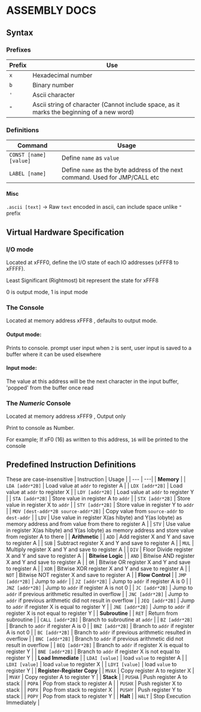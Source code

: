 # ASSEMBLY DOCS

## Syntax
### Prefixes
| Prefix | Use |
| --- | --- |
| `x` | Hexadecimal number |
| `b` | Binary number |
| `'` | Ascii character |
| `"` | Ascii string of character (Cannot include space, as it marks the beginning of a new word) |

### Definitions

| Command | Usage|
| --- | ---
| `CONST [name] [value]` | Define `name` as `value` |
| `LABEL [name]` | Define `name` as the byte address of the next command. Used for JMP/CALL etc |

#### Misc
`.ascii [text]` -> Raw `text` encoded in ascii, can include space unlike `"` prefix

## Virtual Hardware Specification
### I/O mode
Located at xFFF0, define the I/O state of each IO addresses (xFFF8 to xFFFF).

Least Significant (Rightmost) bit represent the state for xFFF8

0 is output mode, 1 is input mode

### The Console
Located at memory address xFFF8 , defaults to output mode.
#### Output mode:
Prints to console. prompt user input when `2` is sent, user input is saved to a buffer where it can be used elsewhere
#### Input mode:
The value at this address will be the next character in the input buffer, 'popped' from the buffer once read

### The *Numeric* Console
Located at memory address xFFF9 , Output only

Print to console as Number.

For example; If xF0 (16) as written to this address, `16` will be printed to the console

## Predefined Instruction Definitions
These are case-insensitive
| Instruction | Usage |
| --- | ---|
| **Memory** |
| `LDA [addr*2B]` | Load value at `addr` to register A |
| `LDX [addr*2B]` | Load value at `addr` to register X |
| `LDY [addr*2B]` | Load value at `addr` to register Y |
| `STA [addr*2B]` | Store value in register A to `addr` |
| `STX [addr*2B]` | Store value in register X to `addr` |
| `STY [addr*2B]` | Store value in register Y to `addr` |
| `MOV [dest-addr*2B source-addr*2B]` | Copy value from `source-addr` to `dest-addr` |
| `LDV` | Use value in register X(as hibyte) and Y(as lobyte) as memory address and from value from there to register A |
| `STV` | Use value in register X(as hibyte) and Y(as lobyte) as memory address and store value from register A to there |
| **Arithmetic** |
| `ADD` | Add register X and Y and save to register A |
| `SUB` | Subtract register X and Y and save to register A |
| `MUL` | Multiply register X and Y and save to register A |
| `DIV` | Floor Divide register X and Y and save to register A |
| **Bitwise Logic** |
| `AND` | Bitwise AND register X and Y and save to register A |
| `OR` | Bitwise OR register X and Y and save to register A |
| `XOR` | Bitwise XOR register X and Y and save to register A |
| `NOT` | Bitwise NOT register X and save to register A |
| **Flow Control** |
| `JMP [addr*2B]` | Jump to `addr` |
| `JZ [addr*2B]` | Jump to `addr` if register A is 0 |
| `JNZ [addr*2B]` | Jump to `addr` if register A is not 0 |
| `JC [addr*2B]` | Jump to `addr` if previous arithmetic resulted in overflow |
| `JNC [addr*2B]` | Jump to `addr` if previous arithmetic did not result in overflow |
| `JEQ [addr*2B]` | Jump to `addr` if register X is equal to register Y |
| `JNE [addr*2B]` | Jump to `addr` if register X is not equal to register Y |
| **Subroutine** |
| `RET` | Return from subroutine |
| `CALL [addr*2B]` | Branch to subroutine at `addr` |
| `BZ [addr*2B]` | Branch to `addr` if register A is 0 |
| `BNZ [addr*2B]` | Branch to `addr` if register A is not 0 |
| `BC [addr*2B]` | Branch to `addr` if previous arithmetic resulted in overflow |
| `BNC [addr*2B]` | Branch to `addr` if previous arithmetic did not result in overflow |
| `BEQ [addr*2B]` | Branch to `addr` if register X is equal to register Y |
| `BNE [addr*2B]` | Branch to `addr` if register X is not equal to register Y |
| **Load Immediate** |
| `LDAI [value]` | load `value` to register A |
| `LDXI [value]` | load `value` to register X |
| `LDYI [value]` | load `value` to register Y |
| **Register-Register Copy** |
| `MVAX` | Copy register A to register X |
| `MVAY` | Copy register A to register Y |
| **Stack** |
| `PUSHA` | Push register A to stack |
| `POPA` | Pop from stack to register A |
| `PUSHX` | Push register X to stack |
| `POPX` | Pop from stack to register X |
| `PUSHY` | Push register Y to stack |
| `POPY` | Pop from stack to register Y |
| **Halt** |
| `HALT` | Stop Execution Immediately |